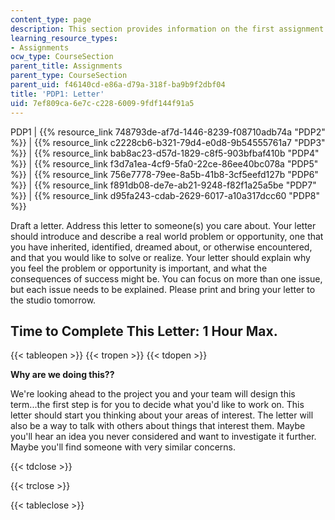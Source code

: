 ```yaml
---
content_type: page
description: This section provides information on the first assignment of the course.
learning_resource_types:
- Assignments
ocw_type: CourseSection
parent_title: Assignments
parent_type: CourseSection
parent_uid: f46140cd-e86a-d79a-318f-ba9b9f2dbf04
title: 'PDP1: Letter'
uid: 7ef809ca-6e7c-c228-6009-9fdf144f91a5
---
```


PDP1 | {{% resource_link 748793de-af7d-1446-8239-f08710adb74a "PDP2" %}} | {{% resource_link c2228cb6-b321-79d4-e0d8-9b54555761a7 "PDP3" %}} | {{% resource_link bab8ac23-d57d-1829-c8f5-903bfbaf410b "PDP4" %}} | {{% resource_link f3d7a1ea-4cf9-5fa0-22ce-86ee40bc078a "PDP5" %}} | {{% resource_link 756e7778-79ee-8a5b-41b8-3cf5eefd127b "PDP6" %}} | {{% resource_link f891db08-de7e-ab21-9248-f82f1a25a5be "PDP7" %}} | {{% resource_link d95fa243-cdab-2629-6017-a10a317dcc60 "PDP8" %}}

Draft a letter. Address this letter to someone(s) you care about. Your letter should introduce and describe a real world problem or opportunity, one that you have inherited, identified, dreamed about, or otherwise encountered, and that you would like to solve or realize. Your letter should explain why you feel the problem or opportunity is important, and what the consequences of success might be. You can focus on more than one issue, but each issue needs to be explained. Please print and bring your letter to the studio tomorrow.

Time to Complete This Letter: 1 Hour Max.
-----------------------------------------

{{< tableopen >}}
{{< tropen >}}
{{< tdopen >}}


**Why are we doing this??**

We're looking ahead to the project you and your team will design this term...the first step is for you to decide what you'd like to work on. This letter should start you thinking about your areas of interest. The letter will also be a way to talk with others about things that interest them. Maybe you'll hear an idea you never considered and want to investigate it further. Maybe you'll find someone with very similar concerns.


{{< tdclose >}}

{{< trclose >}}

{{< tableclose >}}